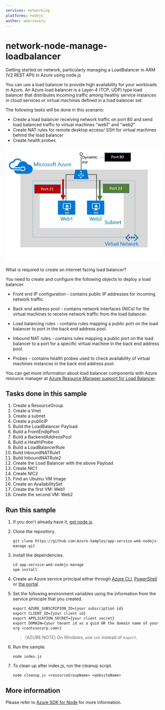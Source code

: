 ```yaml
---
services: networking
platforms: nodejs
author: amarzavery
---
```


# network-node-manage-loadbalancer
Getting started on network, particularly managing a LoadBalancer in ARM (V2 REST API) in Azure using node.js

You can use a load balancer to provide high availability for your workloads in Azure. 
An Azure load balancer is a Layer-4 (TCP, UDP) type load balancer that distributes incoming traffic among healthy service instances in cloud services or virtual machines defined in a load balancer set.

The following tasks will be done in this scenario:
* Create a load balancer receiving network traffic on port 80 and send load balanced traffic to virtual machines "web1" and "web2"
* Create NAT rules for remote desktop access/ SSH for virtual machines behind the load balancer
* Create health probes

![alt tag](./lb.JPG)

What is required to create an internet facing load balancer?

You need to create and configure the following objects to deploy a load balancer.

* Front end IP configuration - contains public IP addresses for incoming network traffic. 


* Back end address pool - contains network interfaces (NICs) for the virtual machines to receive network traffic from the load balancer. 


* Load balancing rules - contains rules mapping a public port on the load balancer to port in the back end address pool.


* Inbound NAT rules - contains rules mapping a public port on the load balancer to a port for a specific virtual machine in the back end address pool.


* Probes - contains health probes used to check availability of virtual machines instances in the back end address pool.

You can get more information about load balancer components with Azure resource manager at [Azure Resource Manager support for Load Balancer](https://azure.microsoft.com/en-us/documentation/articles/load-balancer-arm/).

## Tasks done in this sample

1. Create a ResourceGroup
2. Create a Vnet
3. Create a subnet
4. Create a publicIP
5. Build the LoadBalancer Payload
  1. Build a FrontEndIpPool
  2. Build a BackendAddressPool
  3. Build a HealthProbe
  4. Build a LoadBalancerRule
  5. Build InboundNATRule1
  6. Build InboundNATRule2
6. Create the Load Balancer with the above Payload
7. Create NIC1
8. Create NIC2
9. Find an Ubutnu VM Image
10. Create an AvailabilitySet
11. Create the first VM: Web1
12. Create the second VM: Web2

<a id="run"></a>
## Run this sample

1. If you don't already have it, [get node.js](https://nodejs.org).

2. Clone the repository.

    ```
    git clone https://github.com:Azure-Samples/app-service-web-nodejs-manage.git
    ```

3. Install the dependencies.

    ```
    cd app-service-web-nodejs-manage
    npm install
    ```

4. Create an Azure service principal either through
    [Azure CLI](https://azure.microsoft.com/documentation/articles/resource-group-authenticate-service-principal-cli/),
    [PowerShell](https://azure.microsoft.com/documentation/articles/resource-group-authenticate-service-principal/)
    or [the portal](https://azure.microsoft.com/documentation/articles/resource-group-create-service-principal-portal/).

5. Set the following environment variables using the information from the service principle that you created.

    ```
    export AZURE_SUBSCRIPION_ID={your subscription id}
    export CLIENT_ID={your client id}
    export APPLICATION_SECRET={your client secret}
    export DOMAIN={your tenant id as a guid OR the domain name of your org <contosocorp.com>}
    ```

    > [AZURE.NOTE] On Windows, use `set` instead of `export`.

6. Run the sample.

    ```
    node index.js
    ```

7. To clean up after index.js, run the cleanup script.

    ```
    node cleanup.js <resourceGroupName> <websiteName>
    ```


## More information
Please refer to [Azure SDK for Node](https://github.com/Azure/azure-sdk-for-node) for more information.
